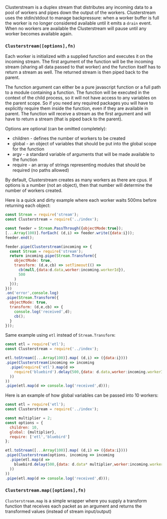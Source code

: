 Clusterstream is a duplex stream that distributes any incoming data to a pool of workers and pipes down the output of the workers.  Clusterstream uses the stdin/stdout to manage backpressure: when a worker buffer is full the worker is no longer considered available until it emits a `drain` event.  When no workers are available the Clusterstream will pause until any worker becomes available again.

### `Clusterstream([options],fn)`
Each worker is initialized with a supplied function and executes it on the incoming stream.   The first argument of the function will be the incoming stream (sharing all data passed to that worker) and the function itself has to return a stream as well.   The returned stream is then piped back to the parent.  

The function argument can either be a pure javascript function or a full path to a module containing a function.   The function will be executed in the context of the child process, so it will not have access to any variables on the parent scope.  So if you need any required packages you will have to explicitly require them inside the function, even if they are available in parent.  The function will receive a stream as the first argument and will have to return a stream (that is piped back to the parent).  

Options are optional (can be omitted completely):
* children - defines the number of workers to be created
* global - an object of variables that should be put into the global scope for the function
* argv - a standard variable of arguments that will be made available to the function
* require - an array of strings representing modules that should be required (no paths allowed)

By default, Clusterstream creates as many workers as there are cpus.  If options is a number (not an object), then that number will determine the number of workers created.


Here is a quick and dirty example where each worker waits 500ms before returning each object:

```js
const Stream = require('stream');
const Clusterstream = require('../index');

const feeder = Stream.PassThrough({objectMode:true});
[...Array(100)].forEach( (d,i) => feeder.write({data:i}));
feeder.end();

feeder.pipe(Clusterstream(incoming => {
  const Stream = require('stream');
  return incoming.pipe(Stream.Transform({
    objectMode: true,
    transform: (d,e,cb) => setTimeout(() =>
      cb(null,{data:d.data,worker:incoming.workerId}),
      500
    )
  }));
}))
.on('error',console.log)
.pipe(Stream.Transform({
  objectMode: true,
  transform: (d,e,cb) => {
    console.log('received',d);
    cb();
  }
}));
```

Same example using `etl` instead of `Stream.Transform`:

```js
const etl = require('etl');
const Clusterstream = require('../index');

etl.toStream([...Array(100)].map( (d,i) => ({data:i})))
.pipe(Clusterstream(incoming => incoming
  .pipe(require('etl').map(d =>
    require('bluebird').delay(500,{data: d.data,worker:incoming.workerId})
  ))
))
.pipe(etl.map(d => console.log('received',d)));
```



Here is an example of how global variables can be passed into 10 workers:

```js
const etl = require('etl');
const Clusterstream = require('../index');

const multiplier = 2;
const options = {
  children: 10,
  global: {multiplier},
  require: ['etl','bluebird']
};

etl.toStream([...Array(100)].map( (d,i) => ({data:i})))
.pipe(Clusterstream(options, incoming => incoming
  .pipe(etl.map(d =>
    bluebird.delay(500,{data: d.data* multiplier,worker:incoming.workerId})
  ))
))
.pipe(etl.map(d => console.log('received',d)));
```

### `Clusterstream.map([options],fn)`

`Clusterstream.map` is a simple wrapper where you supply a transform function
that receives each packet as an argument and returns the transformed values
(instead of stream input/output)
